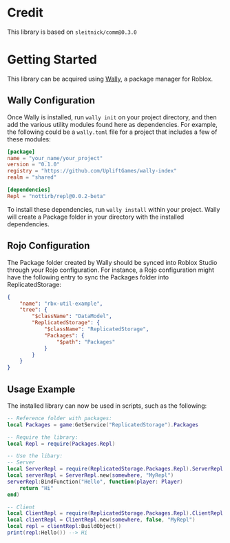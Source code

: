# Credit

This library is based on `sleitnick/comm@0.3.0`

# Getting Started

This library can be acquired using [Wally](https://wally.run/), a package manager for Roblox.

## Wally Configuration
Once Wally is installed, run `wally init` on your project directory, and then add the various utility modules found here as dependencies. For example, the following could be a `wally.toml` file for a project that includes a few of these modules:
```toml
[package]
name = "your_name/your_project"
version = "0.1.0"
registry = "https://github.com/UpliftGames/wally-index"
realm = "shared"

[dependencies]
Repl = "nottirb/repl@0.0.2-beta"
```

To install these dependencies, run `wally install` within your project. Wally will create a Package folder in your directory with the installed dependencies.

## Rojo Configuration
The Package folder created by Wally should be synced into Roblox Studio through your Rojo configuration. For instance, a Rojo configuration might have the following entry to sync the Packages folder into ReplicatedStorage:
```json
{
	"name": "rbx-util-example",
	"tree": {
		"$className": "DataModel",
		"ReplicatedStorage": {
			"$className": "ReplicatedStorage",
			"Packages": {
				"$path": "Packages"
			}
		}
	}
}
```

## Usage Example
The installed library can now be used in scripts, such as the following:
```lua
-- Reference folder with packages:
local Packages = game:GetService("ReplicatedStorage").Packages

-- Require the library:
local Repl = require(Packages.Repl)

-- Use the libary:
-- Server
local ServerRepl = require(ReplicatedStorage.Packages.Repl).ServerRepl
local serverRepl = ServerRepl.new(somewhere, "MyRepl")
serverRepl:BindFunction("Hello", function(player: Player)
	return "Hi"
end)

-- Client
local ClientRepl = require(ReplicatedStorage.Packages.Repl).ClientRepl
local clientRepl = ClientRepl.new(somewhere, false, "MyRepl")
local repl = clientRepl:BuildObject()
print(repl:Hello()) --> Hi
```
